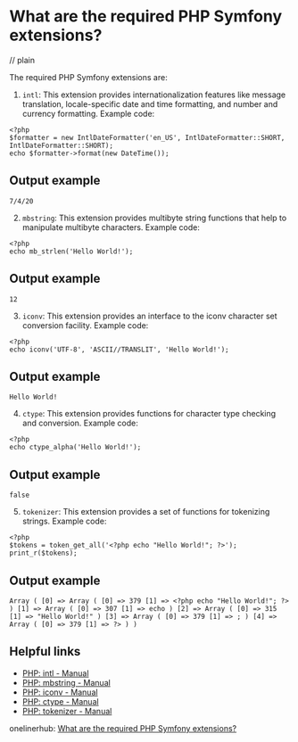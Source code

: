 # What are the required PHP Symfony extensions?
// plain

The required PHP Symfony extensions are:

1. `intl`: This extension provides internationalization features like message translation, locale-specific date and time formatting, and number and currency formatting. Example code:
```
<?php
$formatter = new IntlDateFormatter('en_US', IntlDateFormatter::SHORT, IntlDateFormatter::SHORT);
echo $formatter->format(new DateTime());
```
## Output example
 `7/4/20`

2. `mbstring`: This extension provides multibyte string functions that help to manipulate multibyte characters. Example code:
```
<?php
echo mb_strlen('Hello World!');
```
## Output example
 `12`

3. `iconv`: This extension provides an interface to the iconv character set conversion facility. Example code:
```
<?php
echo iconv('UTF-8', 'ASCII//TRANSLIT', 'Hello World!');
```
## Output example
 `Hello World!`

4. `ctype`: This extension provides functions for character type checking and conversion. Example code:
```
<?php
echo ctype_alpha('Hello World!');
```
## Output example
 `false`

5. `tokenizer`: This extension provides a set of functions for tokenizing strings. Example code:
```
<?php
$tokens = token_get_all('<?php echo "Hello World!"; ?>');
print_r($tokens);
```
## Output example
 `Array ( [0] => Array ( [0] => 379 [1] => <?php echo "Hello World!"; ?> ) [1] => Array ( [0] => 307 [1] => echo ) [2] => Array ( [0] => 315 [1] => "Hello World!" ) [3] => Array ( [0] => 379 [1] => ; ) [4] => Array ( [0] => 379 [1] => ?> ) )`

## Helpful links

- [PHP: intl - Manual](https://www.php.net/manual/en/book.intl.php)
- [PHP: mbstring - Manual](https://www.php.net/manual/en/book.mbstring.php)
- [PHP: iconv - Manual](https://www.php.net/manual/en/book.iconv.php)
- [PHP: ctype - Manual](https://www.php.net/manual/en/book.ctype.php)
- [PHP: tokenizer - Manual](https://www.php.net/manual/en/book.tokenizer.php)

onelinerhub: [What are the required PHP Symfony extensions?](https://onelinerhub.com/php-symfony/what-are-the-required-php-symfony-extensions)